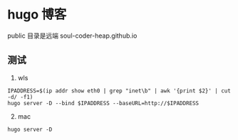# hugo 博客
public 目录是远端 soul-coder-heap.github.io

## 测试

1. wls

```
IPADDRESS=$(ip addr show eth0 | grep "inet\b" | awk '{print $2}' | cut -d/ -f1)
hugo server -D --bind $IPADDRESS --baseURL=http://$IPADDRESS
```

2. mac

```
hugo server -D
```
